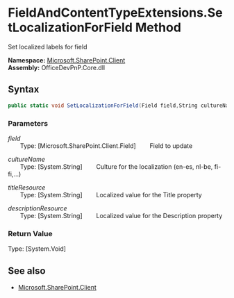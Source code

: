 # FieldAndContentTypeExtensions.SetLocalizationForField Method  
Set localized labels for field  

**Namespace:** [Microsoft.SharePoint.Client](Microsoft.SharePoint.Client.md)  
**Assembly:** OfficeDevPnP.Core.dll  
## Syntax
```C#
public static void SetLocalizationForField(Field field,String cultureName,String titleResource,String descriptionResource)
```
### Parameters
*field*  
&emsp;&emsp;Type: [Microsoft.SharePoint.Client.Field] 
&emsp;&emsp;Field to update  
  
*cultureName*  
&emsp;&emsp;Type: [System.String] 
&emsp;&emsp;Culture for the localization (en-es, nl-be, fi-fi,...)  
  
*titleResource*  
&emsp;&emsp;Type: [System.String] 
&emsp;&emsp;Localized value for the Title property  
  
*descriptionResource*  
&emsp;&emsp;Type: [System.String] 
&emsp;&emsp;Localized value for the Description property  
  
### Return Value
Type: [System.Void]  

## See also
- [Microsoft.SharePoint.Client](Microsoft.SharePoint.Client.md)
